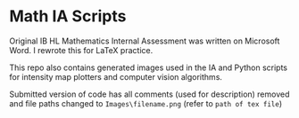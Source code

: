 # Math IA Scripts
Original IB HL Mathematics Internal Assessment was written on Microsoft Word. I rewrote this for LaTeX practice.

This repo also contains generated images used in the IA and Python scripts for intensity map plotters and computer vision algorithms.

Submitted version of code has all comments (used for description) removed and file paths changed to `Images\filename.png` (refer to `path of tex file`)
